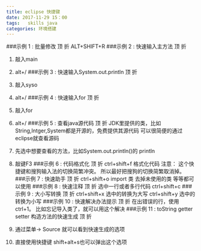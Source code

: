 ```yaml
---
title: eclipse 快捷键
date: 2017-11-29 15：00
tags:   skills java
categories: 环境搭建
---
```



###示例 1 : 批量修改 顶 折
ALT+SHIFT+R
###示例 2 : 快速输入主方法 顶 折
1. 敲入main
2. alt+/
###示例 3 : 快速输入System.out.println 顶 折
1. 敲入syso
2. alt+/
###示例 4 : 快速输入for 顶 折
1. 敲入for
2. alt+/
###示例 5 : 查看java源代码 顶 折
JDK里提供的类，比如String,Intger,System都是开源的，免费提供其源代码
可以很简便的通过eclipse就查看源码
1. 先选中想要查看的方法，比如System.out.println()的 println
2. 敲键F3
###示例 6 : 代码格式化 顶 折
ctrl+shift+f
格式化代码
注意： 这个快捷键和搜狗输入法的切换简繁冲突。 所以最好把搜狗的切换简繁取消掉。
###示例 7 : 快速助手 顶 折
ctrl+shift+o
import 类
去掉未使用的类 等等都可以使用
###示例 8 : 快速注释 顶 折
选中一行或者多行代码 ctrl+shift+c
###示例 9 : 大小写转换 顶 折
ctrl+shift+x 选中的转换为大写
ctrl+shift+y 选中的转换为小写
###示例 10 : 快速解决办法提示 顶 折
在出错误的行，使用ctrl+1。 比如忘记导入类了，就可以用这个解决
###示例 11 : toString getter setter 构造方法的快速生成 顶 折
1. 通过菜单-> Source 就可以看到快速生成的选项

2. 直接使用快捷键 shift+alt+s也可以弹出这个选项
